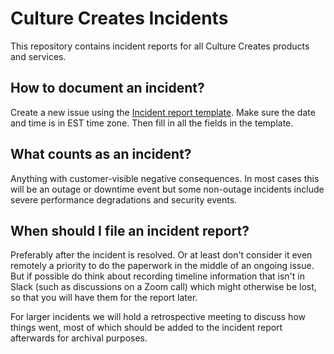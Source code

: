 # Culture Creates Incidents

This repository contains incident reports for all Culture Creates products and services.

## How to document an incident?

Create a new issue using the [Incident report template](https://github.com/culturecreates/incident-reports/issues/new?assignees=&labels=incident&projects=&template=incident-report-template.md&title=%7B%7B+incident+date%3A+yyyy-mm-dd+%7D%7D+%7B%7B+incident+name+%7D%7D). Make sure the date and time is in EST time zone. Then fill in all the fields in the template. 

## What counts as an incident?

Anything with customer-visible negative consequences. In most cases this will be an outage or downtime event but some non-outage incidents include severe performance degradations and security events.

## When should I file an incident report?

Preferably after the incident is resolved. Or at least don't consider it even remotely a priority to do the paperwork in the middle of an ongoing issue. But if possible do think about recording timeline information that isn't in Slack (such as discussions on a Zoom call) which might otherwise be lost, so that you will have them for the report later.

For larger incidents we will hold a retrospective meeting to discuss how things went, most of which should be added to the incident report afterwards for archival purposes.
